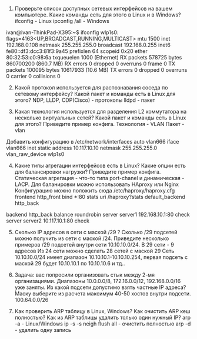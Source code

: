 1)  Проверьте список доступных сетевых интерфейсов на вашем компьютере. Какие команды есть для этого в Linux и в Windows?
ifconfig - Linux
ipconfig /all - Windows

ivan@ivan-ThinkPad-X395:~$ ifconfig
wlp1s0: flags=4163<UP,BROADCAST,RUNNING,MULTICAST>  mtu 1500
        inet 192.168.0.108  netmask 255.255.255.0  broadcast 192.168.0.255
        inet6 fe80::df3:dcc3:81f3:9a45  prefixlen 64  scopeid 0x20<link>
        ether 80:32:53:c0:98:6a  txqueuelen 1000  (Ethernet)
        RX packets 578725  bytes 860700200 (860.7 MB)
        RX errors 0  dropped 0  overruns 0  frame 0
        TX packets 100095  bytes 10617933 (10.6 MB)
        TX errors 0  dropped 0 overruns 0  carrier 0  collisions 0

2) Какой протокол используется для распознавания соседа по сетевому интерфейсу? Какой пакет и команды есть в Linux для этого?
NDP, LLDP, CDP(Cisco) - протоколы
lldpd - пакет

3) Какая технология используется для разделения L2 коммутатора на несколько виртуальных сетей? Какой пакет и команды есть в Linux для этого? Приведите пример конфига.
Технология - VLAN
Пакет - vlan

Добавить конфигурацию в /etc/network/interfaces
auto vlan666
iface vlan666 inet static
        address 10.117.10.10
        netmask 255.255.255.0
        vlan_raw_device wlp1s0

4) Какие типы агрегации интерфейсов есть в Linux? Какие опции есть для балансировки нагрузки? Приведите пример конфига.
Статическая агрегация - что-то типа port-chanel и динамическая - LACP.
Для баланировки можно использовать HAproxy или Nginx
Конфигурацию можно положить сюда /etc/haproxy/haproxy.cfg
frontend http_front
   bind *:80
   stats uri /haproxy?stats
   default_backend http_back

backend http_back
   balance roundrobin
   server server1 192.168.10.1:80 check
   server server2 10.117.10.1:80 check

5) Сколько IP адресов в сети с маской /29 ? Сколько /29 подсетей можно получить из сети с маской /24. Приведите несколько примеров /29 подсетей внутри сети 10.10.10.0/24.
В 29 сети - 9 адресов
Из 24 сети можно сделать 28 сетей с маской 29
Сеть 10.10.10.0/24 имеет диапазон 10.10.10.1-10.10.10.254, первая подсеть с маской 29 будет 10.10.10.1 по 10.10.10.6 и тд..

6) Задача: вас попросили организовать стык между 2-мя организациями. Диапазоны 10.0.0.0/8, 172.16.0.0/12, 192.168.0.0/16 уже заняты. Из какой подсети допустимо взять частные IP адреса? Маску выберите из расчета максимум 40-50 хостов внутри подсети.
100.64.0.0/26

7) Как проверить ARP таблицу в Linux, Windows? Как очистить ARP кеш полностью? Как из ARP таблицы удалить только один нужный IP?
arp -a - Linux/Windows
ip -s -s neigh flush all - очистить полностью
arp -d - удалить одну запись

